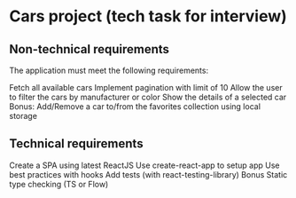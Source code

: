 # Cars project (tech task for interview)

## Non-technical requirements
The application must meet the following requirements:

Fetch all available cars
Implement pagination with limit of 10
Allow the user to filter the cars by manufacturer or color
Show the details of a selected car
Bonus: Add/Remove a car to/from the favorites collection using local storage

## Technical requirements
Create a SPA using latest ReactJS
Use create-react-app to setup app
Use best practices with hooks
Add tests (with react-testing-library)
Bonus Static type checking (TS or Flow)